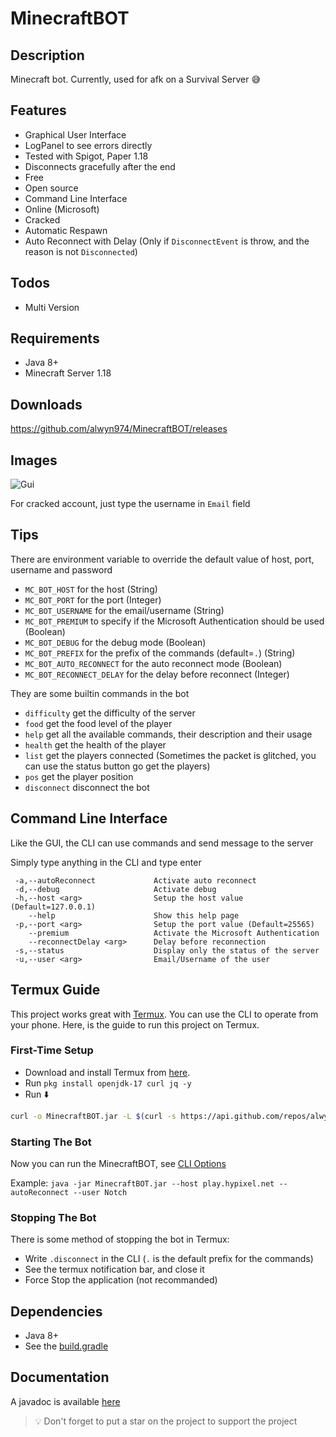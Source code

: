 # MinecraftBOT

## Description

Minecraft bot. Currently, used for afk on a Survival Server 😅

## Features

- Graphical User Interface
- LogPanel to see errors directly
- Tested with Spigot, Paper 1.18
- Disconnects gracefully after the end
- Free
- Open source
- Command Line Interface
- Online (Microsoft)
- Cracked
- Automatic Respawn
- Auto Reconnect with Delay (Only if `DisconnectEvent` is throw, and the reason is not `Disconnected`)

## Todos

- Multi Version

## Requirements

- Java 8+
- Minecraft Server 1.18

## Downloads

https://github.com/alwyn974/MinecraftBOT/releases

## Images

![Gui](https://i.imgur.com/g7isV6F.png)

For cracked account, just type the username in `Email` field

## Tips

There are environment variable to override the default value of host, port, username and password
- `MC_BOT_HOST` for the host (String)
- `MC_BOT_PORT` for the port (Integer)
- `MC_BOT_USERNAME` for the email/username (String)
- `MC_BOT_PREMIUM` to specify if the Microsoft Authentication should be used (Boolean)
- `MC_BOT_DEBUG` for the debug mode (Boolean)
- `MC_BOT_PREFIX` for the prefix of the commands (default=`.`) (String)
- `MC_BOT_AUTO_RECONNECT` for the auto reconnect mode (Boolean)
- `MC_BOT_RECONNECT_DELAY` for the delay before reconnect (Integer)

They are some builtin commands in the bot

- `difficulty` get the difficulty of the server
- `food` get the food level of the player
- `help` get all the available commands, their description and their usage
- `health` get the health of the player
- `list` get the players connected (Sometimes the packet is glitched, you can use the status button go get the players)
- `pos` get the player position
- `disconnect` disconnect the bot

## Command Line Interface

<p> Like the GUI, the CLI can use commands and send message to the server </p>
<p> Simply type anything in the CLI and type enter</p>

```
 -a,--autoReconnect             Activate auto reconnect
 -d,--debug                     Activate debug
 -h,--host <arg>                Setup the host value (Default=127.0.0.1)
    --help                      Show this help page
 -p,--port <arg>                Setup the port value (Default=25565)
    --premium                   Activate the Microsoft Authentication
    --reconnectDelay <arg>      Delay before reconnection
 -s,--status                    Display only the status of the server
 -u,--user <arg>                Email/Username of the user
```

## Termux Guide

This project works great with [Termux](https://termux.com/). You can use the CLI to operate from your phone. 
Here, is the guide to run this project on Termux. 

### First-Time Setup

* Download and install Termux from [here](https://termux.com/).
* Run `pkg install openjdk-17 curl jq -y`
* Run ⬇️
```bash
curl -o MinecraftBOT.jar -L $(curl -s https://api.github.com/repos/alwyn974/MinecraftBOT/releases/latest | jq -r ".assets[0].browser_download_url")
```

### Starting The Bot

Now you can run the MinecraftBOT, see [CLI Options](https://github.com/alwyn974/MinecraftBOT#command-line-interface)

Example: `java -jar MinecraftBOT.jar --host play.hypixel.net --autoReconnect --user Notch`

### Stopping The Bot

There is some method of stopping the bot in Termux:
- Write `.disconnect` in the CLI (`.` is the default prefix for the commands)
- See the termux notification bar, and close it
- Force Stop the application (not recommanded)

## Dependencies

* Java 8+
* See the [build.gradle](https://github.com/alwyn974/MinecraftBOT/blob/main/build.gradle)

## Documentation

A javadoc is available [here](https://alwyn974.github.io/javadoc/minecraftbot)

> :bulb: Don't forget to put a star on the project to support the project
